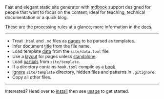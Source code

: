Fast and elegant static site generator with [mdbook][] support designed for people that want to focus on the content; ideal for teaching, technical documentation or a quick blog.

These are the processing rules at a glance; more information in the [docs](/docs/).

---

* Treat `.html` and `.md` files as [pages](/docs/pages/) to be parsed as templates.
* Infer document [title](/docs/title/) from the file name.
* Load template [data](/docs/data/) from the `site/data.toml` file.
* Use a [layout](/docs/layout/) for pages unless [standalone](/docs/standalone/).
* Load [partials](/docs/partials/) from `site/template`.
* If a directory contains `book.toml` compile as a [book](/docs/book/).
* [Ignore](/docs/ignore/) `site/template` directory, hidden files and patterns in `.gitignore`.
* Copy all other files.

---

Interested? Head over to [install](/install/) then see [usage](/usage/) to get started.

[pulldown-cmark]: https://github.com/raphlinus/pulldown-cmark
[handlebars]: https://github.com/sunng87/handlebars-rust
[mdbook]: https://github.com/rust-lang/mdBook
